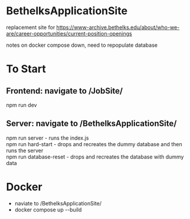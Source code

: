 # BethelksApplicationSite

replacement site for https://www-archive.bethelks.edu/about/who-we-are/career-opportunities/current-position-openings


notes
on docker compose down, need to repopulate database

# To Start
Frontend: navigate to /JobSite/ 
-
npm run dev

Server: navigate to /BethelksApplicationSite/ 
-
npm run server - runs the index.js \
npm run hard-start - drops and recreates the dummy database and then runs the server \
npm run database-reset - drops and recreates the database with dummy data

# Docker
- naviate to /BethelksApplicationSite/
- docker compose up --build

